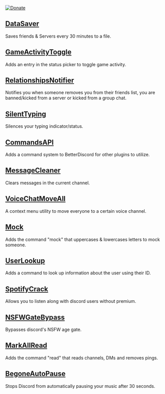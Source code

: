 [![Donate](https://img.shields.io/badge/Donate-PayPal-blue.svg)](https://www.paypal.me/eternal404)
## [DataSaver](https://github.com/slow/better-discord-plugins/tree/master/DataSaver "DataSaver")
Saves friends & Servers every 30 minutes to a file.

## [GameActivityToggle](https://github.com/slow/better-discord-plugins/tree/master/GameActivityToggle "GameActivityToggle")
Adds an entry in the status picker to toggle game activity.

## [RelationshipsNotifier](https://github.com/slow/better-discord-plugins/tree/master/RelationshipsNotifier "RelationshipsNotifier")
Notifies you when someone removes you from their friends list, you are banned/kicked from a server or kicked from a group chat.

## [SilentTyping](https://github.com/slow/better-discord-plugins/tree/master/SilentTyping "SilentTyping")
Silences your typing indicator/status.

## [CommandsAPI](https://github.com/slow/better-discord-plugins/tree/master/CommandsAPI "CommandsAPI")
Adds a command system to BetterDiscord for other plugins to utilize.

## [MessageCleaner](https://github.com/slow/better-discord-plugins/tree/master/MessageCleaner "MessageCleaner")
Clears messages in the current channel.

## [VoiceChatMoveAll](https://github.com/slow/better-discord-plugins/tree/master/VoiceChatMoveAll "VoiceChatMoveAll")
A context menu utility to move everyone to a certain voice channel.

## [Mock](https://github.com/slow/better-discord-plugins/tree/master/Mock "Mock")
Adds the command "mock" that uppercases & lowercases letters to mock someone.

## [UserLookup](https://github.com/slow/better-discord-plugins/tree/master/UserLookup "UserLookup")
Adds a command to look up information about the user using their ID.

## [SpotifyCrack](https://github.com/slow/better-discord-plugins/tree/master/SpotifyCrack "SpotifyCrack")
Allows you to listen along with discord users without premium.

## [NSFWGateBypass](https://github.com/slow/better-discord-plugins/tree/master/NSFWGateBypass "NSFWGateBypass")
Bypasses discord's NSFW age gate.

## [MarkAllRead](https://github.com/slow/better-discord-plugins/tree/master/MarkAllRead "MarkAllRead")
Adds the command "read" that reads channels, DMs and removes pings.

## [BegoneAutoPause](https://github.com/slow/better-discord-plugins/tree/master/BegoneAutoPause "BegoneAutoPause")
Stops Discord from automatically pausing your music after 30 seconds.